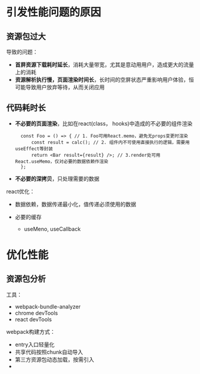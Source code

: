 # 引发性能问题的原因

## 资源包过大

导致的问题：

- **首屏资源下载耗时延长**，消耗大量带宽，尤其是意动用用户，造成更大的流量上的消耗
- **资源解析执行慢，页面渲染时间长**，长时间的空屏状态严重影响用户体验，恒可能导致用户放弃等待，从而关闭应用

## 代码耗时长

- **不必要的页面渲染**，比如在react(class， hooks)中造成的不必要的组件渲染

        const Foo = () => { // 1. Foo可用React.memo，避免无props变更时渲染
            const result = calc(); // 2. 组件内不可使用直接执行的逻辑，需要用useEffect等封装
            return <Bar result={result} />; // 3.render处可用React.useMemo，仅对必要的数据依赖作渲染
        };
- **不必要的深拷贝**，只处理需要的数据

react优化：
- 数据依赖，数据传递最小化，值传递必须使用的数据
- 必要的缓存

    - useMeno, useCallback

# 优化性能
## 资源包分析

工具：
- webpack-bundle-analyzer
- chrome devTools
- react devTools

webpack构建方式：
- entry入口轻量化
- 共享代码按照chunk自动导入
- 第三方资源包动态加载，按需引入
- 